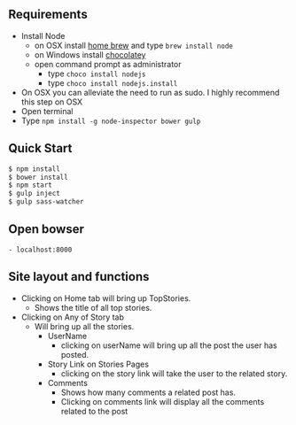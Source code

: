 ## Requirements

- Install Node
	- on OSX install [home brew](http://brew.sh/) and type `brew install node`
	- on Windows install [chocolatey](https://chocolatey.org/) 
    - open command prompt as administrator
        - type `choco install nodejs`
        - type `choco install nodejs.install`
- On OSX you can alleviate the need to run as sudo. I highly recommend this step on OSX
- Open terminal
- Type `npm install -g node-inspector bower gulp`

## Quick Start
```bash
$ npm install
$ bower install
$ npm start
$ gulp inject
$ gulp sass-watcher
```

## Open bowser
    - localhost:8000
   
## Site layout and functions   
- Clicking on Home tab will bring up TopStories.
    - Shows the title of all top stories.
- Clicking on Any of Story tab
    - Will bring up all the stories.
        - UserName
            - clicking on userName will bring up all the post the user has posted.
        - Story Link on Stories Pages
            - clicking on the story link will take the user to the related story.
        - Comments
            - Shows how many comments a related post has.
            - Clicking on comments link will display all the comments related to the post
        
